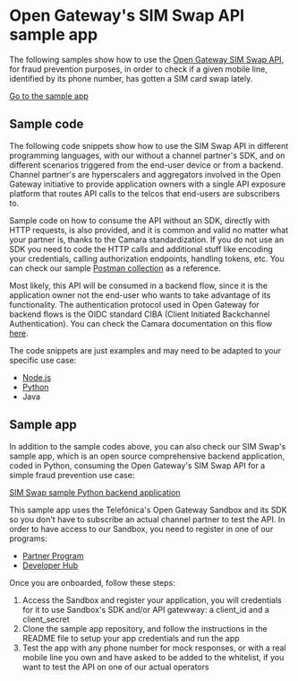 # Open Gateway's SIM Swap API sample app

The following samples show how to use the [Open Gateway SIM Swap API](https://opengateway.telefonica.com/en/apis/sim-swap), for fraud prevention purposes, in order to check if a given mobile line, identified by its phone number, has gotten a SIM card swap lately.

[Go to the sample app](#sample-app)

## Sample code

The following code snippets show how to use the SIM Swap API in different programming languages, with our without a channel partner's SDK, and on different scenarios triggered from the end-user device or from a backend. Channel partner's are hyperscalers and aggregators involved in the Open Gateway initiative to provide application owners with a single API exposure platform that routes API calls to the telcos that end-users are subscribers to.

Sample code on how to consume the API without an SDK, directly with HTTP requests, is also provided, and it is common and valid no matter what your partner is, thanks to the Camara standardization. If you do not use an SDK you need to code the HTTP calls and additional stuff like encoding your credentials, calling authorization endpoints, handling tokens, etc. You can check our sample [Postman collection](https://bxbucket.blob.core.windows.net/bxbucket/opengateway-web/uploads/OpenGateway.postman_collection.json) as a reference.

Most likely, this API will be consumed in a backend flow, since it is the application owner not the end-user who wants to take advantage of its functionality. The authentication protocol used in Open Gateway for backend flows is the OIDC standard CIBA (Client Initiated Backchannel Authentication). You can check the Camara documentation on this flow [here](https://github.com/camaraproject/IdentityAndConsentManagement/blob/release-0.1.0/documentation/CAMARA-API-access-and-user-consent.md#ciba-flow-backend-flow).

The code snippets are just examples and may need to be adapted to your specific use case:
- [Node.js](./docs/code_snippets/node.md)
- [Python](./docs/code_snippets/python.md)
- Java

## Sample app

In addition to the sample codes above, you can also check our SIM Swap's sample app, which is an open source comprehensive backend application, coded in Python, consuming the Open Gateway's SIM Swap API for a simple fraud prevention use case:

[SIM Swap sample Python backend application](https://github.com/Telefonica/opengateway-samples-simswap-backend)

This sample app uses the Telefónica's Open Gateway Sandbox and its SDK so you don't have to subscribe an actual channel partner to test the API. In order to have access to our Sandbox, you need to register in one of our programs:
- [Partner Program](https://opengateway.telefonica.com/en/partner-program)
- [Developer Hub](https://opengateway.telefonica.com/en/developer-hub)

Once you are onboarded, follow these steps:
1. Access the Sandbox and register your application, you will credentials for it to use Sandbox's SDK and/or API gatewway: a client_id and a client_secret
2. Clone the sample app repository, and follow the instructions in the README file to setup your app credentials and run the app
3. Test the app with any phone number for mock responses, or with a real mobile line you own and have asked to be added to the whitelist, if you want to test the API on one of our actual operators
